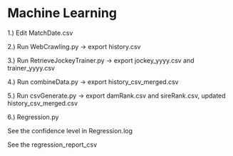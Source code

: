 # Machine Learning 

1.) Edit MatchDate.csv

2.) Run WebCrawling.py -> export history.csv

3.) Run RetrieveJockeyTrainer.py -> export jockey_yyyy.csv and trainer_yyyy.csv

4.) Run combineData.py -> export history_csv_merged.csv

5.) Run csvGenerate.py -> export damRank.csv and sireRank.csv, updated history_csv_merged.csv

6.) Regression.py

See the confidence level in Regression.log

See the regression_report_csv 